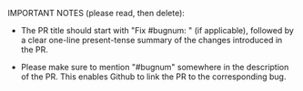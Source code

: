IMPORTANT NOTES (please read, then delete):

* The PR title should start with "Fix #bugnum: " (if applicable), followed by a clear one-line present-tense summary of the changes introduced in the PR. 

* Please make sure to mention "#bugnum" somewhere in the description of the PR. This enables Github to link the PR to the corresponding bug.

